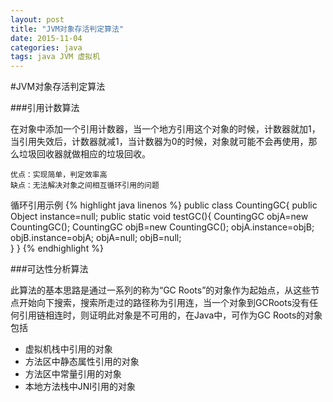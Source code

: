 ```yaml
---
layout: post
title: "JVM对象存活判定算法"
date: 2015-11-04
categories: java
tags: java JVM 虚拟机
---
```



#JVM对象存活判定算法

###引用计数算法

在对象中添加一个引用计数器，当一个地方引用这个对象的时候，计数器就加1，当引用失效后，计数器就减1，当计数器为0的时候，对象就可能不会再使用，那么垃圾回收器就做相应的垃圾回收。

	优点：实现简单，判定效率高
	缺点：无法解决对象之间相互循环引用的问题
循环引用示例
{% highlight java linenos %}
	public class CountingGC{
		public Object instance=null;
		public static void testGC(){
			CountingGC objA=new CountingGC();
			CountingGC objB=new CountingGC();
			objA.instance=objB;
			objB.instance=objA;
			objA=null;
			objB=null;	
		}
	}
{% endhighlight %}


###可达性分析算法

此算法的基本思路是通过一系列的称为“GC Roots”的对象作为起始点，从这些节点开始向下搜索，搜索所走过的路径称为引用连，当一个对象到GCRoots没有任何引用链相连时，则证明此对象是不可用的，在Java中，可作为GC Roots的对象包括
* 虚拟机栈中引用的对象
* 方法区中静态属性引用的对象
* 方法区中常量引用的对象
* 本地方法栈中JNI引用的对象


